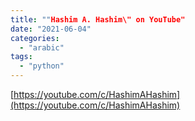 ```yaml
---
title: ""Hashim A. Hashim\" on YouTube"
date: "2021-06-04"
categories: 
  - "arabic"
tags: 
  - "python"
---
```


[https://youtube.com/c/HashimAHashim](https://youtube.com/c/HashimAHashim)
